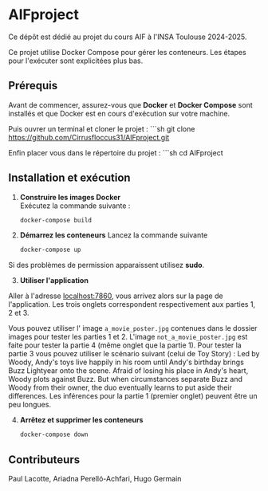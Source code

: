 # AIFproject

Ce dépôt est dédié au projet du cours AIF à l'INSA Toulouse 2024-2025.

Ce projet utilise Docker Compose pour gérer les conteneurs. Les étapes pour l'exécuter sont explicitées plus bas.

## Prérequis

Avant de commencer, assurez-vous que **Docker** et **Docker Compose** sont installés et que Docker est en cours d'exécution sur votre machine.

Puis ouvrer un terminal et cloner le projet :
    ```sh
    git clone https://github.com/Cirrusfloccus31/AIFproject.git 

Enfin placer vous dans le répertoire du projet :
    ```sh
    cd AIFproject 

## Installation et exécution

1. **Construire les images Docker**  
Exécutez la commande suivante :  
    ```sh
    docker-compose build

2. **Démarrez les conteneurs** 
Lancez la commande suivante 
    ```sh 
    docker-compose up 

Si des problèmes de permission apparaissent utilisez **sudo**.

3. **Utiliser l'application**

Aller à l'adresse [localhost:7860](http://localhost:7860/), vous arrivez alors sur la page de l'application. Les trois onglets correspondent respectivement aux parties 1, 2 et 3.

Vous pouvez utiliser l' image `a_movie_poster.jpg` contenues dans le dossier images pour tester les parties 1 et 2. L'image `not_a_movie_poster.jpg` est faite pour tester la partie 4 (même onglet que la partie 1). Pour tester la partie 3 vous pouvez utiliser le scénario suivant (celui de Toy Story) : Led by Woody, Andy's toys live happily in his room until Andy's birthday brings Buzz Lightyear onto the scene. Afraid of losing his place in Andy's heart, Woody plots against Buzz. But when circumstances separate Buzz and Woody from their owner, the duo eventually learns to put aside their differences. Les inférences pour la partie 1 (premier onglet) peuvent être un peu longues.

4. **Arrêtez et supprimer les conteneurs**
    ```sh
    docker-compose down 

## Contributeurs

Paul Lacotte, Ariadna Perelló-Achfari, Hugo Germain
    